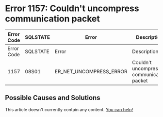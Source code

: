 
# Error 1157: Couldn't uncompress communication packet


| Error Code | SQLSTATE | Error | Description |
| --- | --- | --- | --- |
| Error Code | SQLSTATE | Error | Description |
| 1157 | 08S01 | ER_NET_UNCOMPRESS_ERROR | Couldn't uncompress communication packet |




## Possible Causes and Solutions


This article doesn't currently contain any content. [You can help!](/kb/en/writing-and-editing-knowledge-base-articles/)

